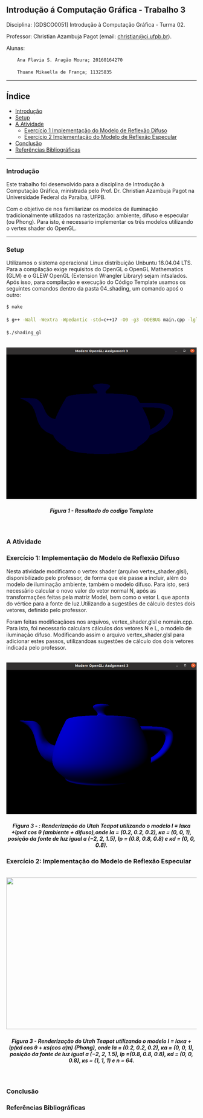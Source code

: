 Introdução á Computação Gráfica - Trabalho 3
---

Disciplina: [GDSCO0051] Introdução à Computação Gráfica - Turma 02.

Professor: Christian Azambuja Pagot (email: christian@ci.ufpb.br).

Alunas: 
        
        Ana Flavia S. Aragão Moura; 20160164270

        Thuane Mikaella de França; 11325835

---

## Índice

* [Introdução](#introdução)
* [Setup](#setup)
* [A Atividade](#a-atividade)
	* [Exercício 1 Implementação do Modelo de Reflexão Difuso](#exercício-1-implementação-do-modelo-de-reflexão-difuso)
	* [Exercício 2 Implementação do Modelo de Reflexão Especular](#exercício-2-implementação-do-modelo-de-reflexão-especular)
* [Conclusão](#conclusão)
* [Referências Bibliográficas](#referências-bibliográficas)

---


### Introdução

Este trabalho foi desenvolvido para a disciplina de Introdução à Computação Gráfica, ministrada pelo Prof. Dr. Christian Azambuja Pagot na Universidade Federal da Paraíba, UFPB. 

Com o objetivo de nos familiarizar os modelos de iluminação tradicionalmente utilizados na rasterização: ambiente, difuso e especular (ou Phong). Para isto, é necessario implementar os três modelos utilizando o vertex shader do OpenGL.

---



### Setup

Utilizamos o sistema operacional Linux distribuição Unbuntu 18.04.04 LTS. Para a compilação exige requisitos do OpenGL o OpenGL Mathematics (GLM) e o GLEW OpenGL (Extension Wrangler Library) sejam intsalados. Após isso, para  compilação e execução do Código Template usamos os seguintes comandos dentro da pasta 04_shading,  um comando apoś o outro:

```sh
$ make

$ g++ -Wall -Wextra -Wpedantic -std=c++17 -O0 -g3 -DDEBUG main.cpp -lglut -lGLEW -lGLU -lGL -o shading_gl

$./shading_gl
```

<p align="center">
	<br>
	<img src="./Imagens/figura4.3.png"/ width=720px height=400px>
	<h5 align="center">Figura 1 - Resultado do codigo Template</h5>
	<br>
</p>

### A Atividade


### Exercício 1: Implementação do Modelo de Reflexão Difuso

Nesta atividade modificamo o vertex shader (arquivo vertex_shader.glsl), disponibilizado pelo professor, de forma que ele passe a incluir, além do modelo de iluminação ambiente, também o modelo difuso. Para isto, será necessário calcular o novo valor do vetor normal N, após as transformações feitas pela matriz Model, bem como o vetor L que aponta do vértice para a fonte de luz.Utilizando a sugestões de cálculo destes dois vetores, definido pelo professor.


Foram feitas modificaçãoes nos arquivos, vertex_shader.glsl e nomain.cpp. Para isto, foi necessario calculars cálculos dos vetores N e L, o modelo de iluminação difuso. Modificando assim o arquivo vertex_shader.glsl para adicionar estes passos, utilizandoas sugestões de cálculo dos dois vetores indicada pelo professor.



<p align="center">
	<br>
	<img src="./Imagens/figura4.2.png"/ width=720px height=400px>
	<h5 align="center">Figura 3 - : Renderização do Utah Teapot utilizando o modelo I = Iaκa +Ipκd cos θ (ambiente + difuso),onde Ia = (0.2, 0.2, 0.2), κa = 	(0, 0, 1), posição da fonte de luz igual a (−2, 2, 1.5), Ip = (0.8, 0.8, 0.8) e κd = (0, 0, 0.8).
	<br>
</p>


### Exercício 2: Implementação do Modelo de Reflexão Especular

<p align="center">
	<br>
	<img src="./Imagens/figura.png"/ width=720px height=400px>
	<h5 align="center">Figura 3 -  Renderização do Utah Teapot utilizando o modelo I = Iaκa + Ip(κd cos θ + κs(cos α)n)
(Phong), onde Ia = (0.2, 0.2, 0.2), κa = (0, 0, 1), posição da fonte de luz igual a (−2, 2, 1.5), Ip =(0.8, 0.8, 0.8), κd = (0, 0, 0.8), κs = (1, 1, 1) e n = 64.</h5>
	<br>
</p>


### Conclusão

### Referências Bibliográficas
